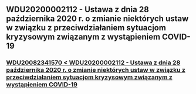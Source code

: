 ## WDU20200002112 - Ustawa z dnia 28 października 2020 r. o zmianie niektórych ustaw w związku z przeciwdziałaniem sytuacjom kryzysowym związanym z wystąpieniem COVID-19

### [WDU20082341570 < WDU20200002112 - Ustawa z dnia 28 października 2020 r. o zmianie niektórych ustaw w związku z przeciwdziałaniem sytuacjom kryzysowym związanym z wystąpieniem COVID-19](https://github.com/lawdiff/Poland-diffs/commit/be5bad63f37be5ff74f60814ca7fad4ba0e67220)